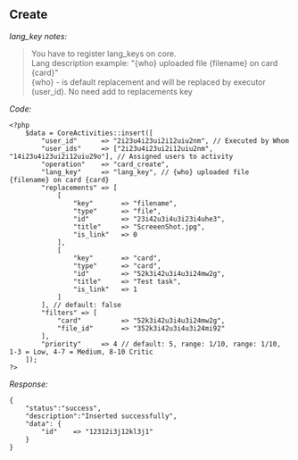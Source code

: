 
## Create

*lang_key notes:*
> You have to register lang_keys on core. \
> Lang description example: "{who} uploaded file {filename} on card {card}" \
> {who} - is default replacement and will be replaced by executor (user_id). No need add to replacements key

*Code:*

    <?php
        $data = CoreActivities::insert([
            "user_id"      => "2i23u4i23ui2i12uiu2nm", // Executed by Whom
            "user_ids"     => ["2i23u4i23ui2i12uiu2nm", "14i23u4i23ui2i12uiu29o"], // Assigned users to activity
            "operation"    => "card_create",
            "lang_key"     => "lang_key", // {who} uploaded file {filename} on card {card}
            "replacements" => [
                [
                    "key"       => "filename",
                    "type"      => "file",
                    "id"        => "23i42u3i4u3i23i4uhe3",
                    "title"     => "ScreeenShot.jpg",
                    "is_link"   => 0
                ],
                [
                    "key"       => "card",
                    "type"      => "card",
                    "id"        => "52k3i42u3i4u3i24mw2g",
                    "title"     => "Test task",
                    "is_link"   => 1
                ]
            ], // default: false
            "filters" => [
                "card"          => "52k3i42u3i4u3i24mw2g",
                "file_id"       => "352k3i42u3i4u3i24mi92"
            ], 
            "priority"     => 4 // default: 5, range: 1/10, range: 1/10, 1-3 = Low, 4-7 = Medium, 8-10 Critic
        ]);
    ?>

*Response:*

    {
        "status":"success", 
        "description":"Inserted successfully",
        "data": {
            "id"    => "12312i3j12kl3j1"
        }
    }


<br/>
<br/>
<br/>